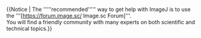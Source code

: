 {{Notice | The '''''recommended''''' way to get help with ImageJ is to use the '''[https://forum.image.sc/ Image.sc Forum]'''.<br>You will find a friendly community with many experts on both scientific and technical topics.}}

